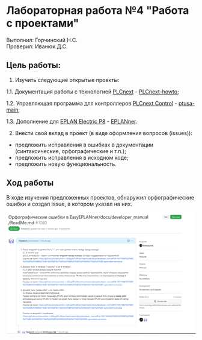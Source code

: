 # Лабораторная работа №4 "Работа с проектами"   
Выполнил: Горчинский Н.С.   
Проверил: Иванюк Д.С.  
## Цель работы:  
1. Изучить следующие открытые проекты:

  1.1. Документация работы с технологией [PLCnext](https://www.plcnext-community.net/en/) - [PLCnext-howto](https://github.com/savushkin-r-d/PLCnext-howto);

  1.2. Управляющая программа для контроллеров [PLCnext Control](https://www.phoenixcontact.com/online/portal/de?1dmy&urile=wcm%3apath%3a/dede/web/main/products/subcategory_pages/PLCnext_Controls_P-21-14/30b12f75-d769-4f0e-a783-4986ae3ae247) - [ptusa-main](https://github.com/savushkin-r-d/ptusa_main);

  1.3. Дополнение для [EPLAN Electric P8](https://www.eplan-russia.ru/reshenija-eplan/platforma-eplan/eplan-electric-p8/) - [EPLANner](https://github.com/savushkin-r-d/EasyEPLANner).

2. Внести свой вклад в проект (в виде оформления вопросов (issues)):
- предложить исправления в ошибках в документации (синтаксические, орфографические и т.п.);
- предложить исправления в исходном коде;
- предложить новую функциональность.

## Ход работы  
В ходе изучения предложенных проектов, обнаружил орфографические ошибки и создал issue, в котором указал на них.   

![](../../images/Lab4Issue.png)
